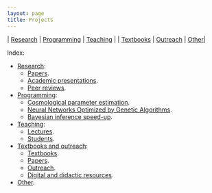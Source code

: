 ```yaml
---
layout: page
title: Projects
---
```


| [Research](https://igomezv.github.io/research) | [Programming](https://igomezv.github.io/code/) |  [Teaching](https://igomezv.github.io/teaching) | 
| [Textbooks](https://igomezv.github.io/outreach) | [Outreach](https://igomezv.github.io/outreach/#paper) | [Other](https://igomezv.github.io/other)|

Index:

- [Research](https://igomezv.github.io/research):
	- [Papers](https://igomezv.github.io/research/#list-of-papers).
	- [Academic presentations](https://igomezv.github.io/research/#academic-presentations).
	- [Peer reviews](https://igomezv.github.io/research/#peer-reviews).
- [Programming](https://igomezv.github.io/code/):
	- [Cosmological parameter estimation](https://igomezv.github.io/code/#simplemc).
	- [Neural Networks Optimized by Genetic Algorithms](https://igomezv.github.io/code/#nnogada).
	- [Bayesian inference speed-up](https://igomezv.github.io/code/#neuralike).
- [Teaching](https://igomezv.github.io/teaching):
	- [Lectures](https://igomezv.github.io/teaching/#courses).
	- [Students](https://igomezv.github.io/teaching/#students).
- [Textbooks and outreach](https://igomezv.github.io/outreach):
	- [Textbooks](https://igomezv.github.io/outreach/#text-books).
	- [Papers](https://igomezv.github.io/outreach/#papers).
	- [Outreach](https://igomezv.github.io/outreach/#outreach).
	- [Digital and didactic resources](https://igomezv.github.io/outreach/#digital-didactic-material).
- [Other](https://igomezv.github.io/other).

